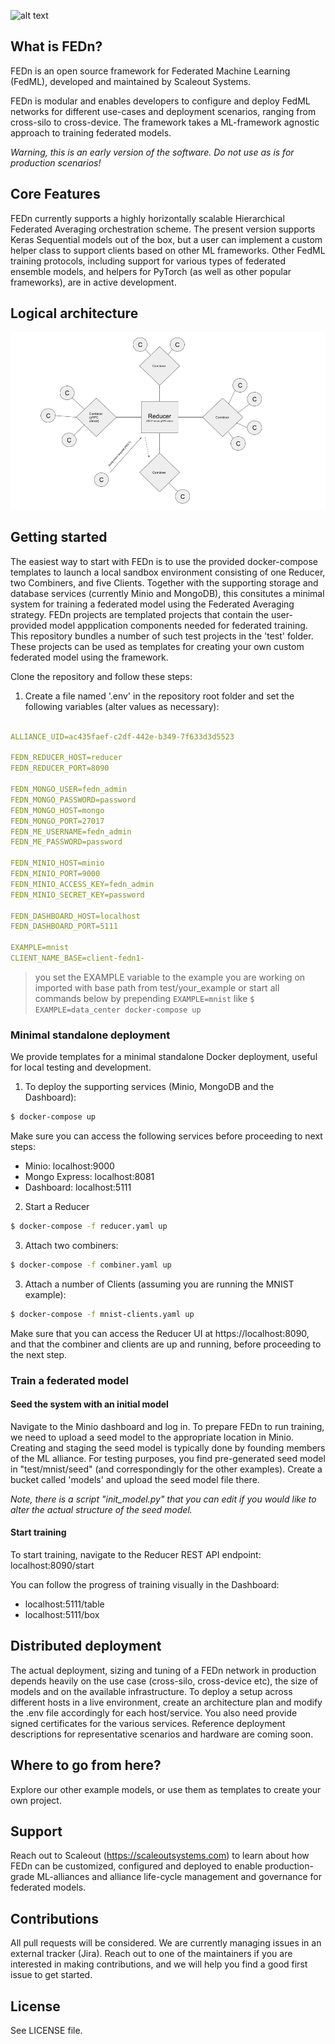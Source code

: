 ![alt text](https://thumb.tildacdn.com/tild6637-3937-4565-b861-386330386132/-/resize/560x/-/format/webp/FEDn_logo.png)
## What is FEDn?
FEDn is an open source framework for Federated Machine Learning (FedML), developed and maintained by Scaleout Systems.

FEDn is modular and enables developers to configure and deploy FedML networks for different use-cases and deployment scenarios, ranging from cross-silo to cross-device. The framework takes a ML-framework agnostic approach to training federated models. 

*Warning, this is an early version of the software. Do not use as is for production scenarios!*

## Core Features
FEDn currently supports a highly horizontally scalable Hierarchical Federated Averaging orchestration scheme.  The present version supports Keras Sequential models out of the box, but a user can implement a custom helper class to support clients based on other ML frameworks. Other FedML training protocols, including support for various types of federated ensemble models, and helpers for PyTorch (as well as other popular frameworks), are in active development. 

## Logical architecture
![alt-text](https://github.com/scaleoutsystems/fedn/blob/update-readme/docs/img/overview.png)

## Getting started 

The easiest way to start with FEDn is to use the provided docker-compose templates to launch a local sandbox environment consisting of one Reducer, two Combiners, and five Clients. Together with the supporting storage and database services (currently Minio and MongoDB), this consitutes a minimal system for training a federated model using the Federated Averaging strategy. FEDn projects are templated projects that contain the user-provided model appplication components needed for federated training. This repository bundles a number of such test projects in the 'test' folder. These projects can be used as templates for creating your own custom federated model using the framework. 

Clone the repository and follow these steps: 

1. Create a file named '.env' in the repository root folder and set the following variables (alter values as necessary):
```yaml

ALLIANCE_UID=ac435faef-c2df-442e-b349-7f633d3d5523

FEDN_REDUCER_HOST=reducer
FEDN_REDUCER_PORT=8090

FEDN_MONGO_USER=fedn_admin
FEDN_MONGO_PASSWORD=password
FEDN_MONGO_HOST=mongo
FEDN_MONGO_PORT=27017
FEDN_ME_USERNAME=fedn_admin
FEDN_ME_PASSWORD=password

FEDN_MINIO_HOST=minio
FEDN_MINIO_PORT=9000
FEDN_MINIO_ACCESS_KEY=fedn_admin
FEDN_MINIO_SECRET_KEY=password

FEDN_DASHBOARD_HOST=localhost
FEDN_DASHBOARD_PORT=5111

EXAMPLE=mnist
CLIENT_NAME_BASE=client-fedn1-

```

> you set the EXAMPLE variable to the example you are working on imported with base path from test/your_example
or start all commands below by prepending ```EXAMPLE=mnist``` like ```$ EXAMPLE=data_center docker-compose up```

### Minimal standalone deployment 
We provide templates for a minimal standalone Docker deployment, useful for local testing and development. 

1. To deploy the supporting services (Minio, MongoDB and the Dashboard):

````bash 
$ docker-compose up 
````
Make sure you can access the following services before proceeding to next steps: 
 - Minio: localhost:9000
 - Mongo Express: localhost:8081
 - Dashboard: localhost:5111
 
2. Start a Reducer
````bash 
$ docker-compose -f reducer.yaml up 
````

3. Attach two combiners:
````bash 
$ docker-compose -f combiner.yaml up 
````

3. Attach a number of Clients (assuming you are running the MNIST example):
````bash 
$ docker-compose -f mnist-clients.yaml up 
````

Make sure that you can access the Reducer UI at https://localhost:8090, and that the combiner and clients are up and running, before proceeding to the next step.

### Train a federated model

#### Seed the system with an initial model

Navigate to the Minio dashboard and log in. To prepare FEDn to run training, we need to upload a seed model to the appropriate location in Minio. Creating and staging the seed model is typically done by founding members of the ML alliance. For testing purposes, you find pre-generated seed model in "test/mnist/seed" (and correspondingly for the other examples).  Create a bucket called 'models' and upload the seed model file there. 

*Note, there is a script "init_model.py" that you can edit if you would like to alter the actual structure of the seed model.*

#### Start training
To start training, navigate to the Reducer REST API endpoint: localhost:8090/start 

You can follow the progress of training visually in the Dashboard: 

 - localhost:5111/table 
 - localhost:5111/box

## Distributed deployment

The actual deployment, sizing and tuning of a FEDn network in production depends heavily on the use case (cross-silo, cross-device etc), the size of models and on the available infrastructure. To deploy a setup across different hosts in a live environment, create an architecture plan and modify the .env file accordingly for each host/service. You also need provide signed certificates for the various services. Reference deployment descriptions for representative scenarios and hardware are coming soon. 

## Where to go from here?
Explore our other example models, or use them as templates to create your own project. 

## Support
Reach out to Scaleout (https://scaleoutsystems.com) to learn about how FEDn can be customized, configured and deployed to enable production-grade ML-alliances and alliance life-cycle management and governance for federated models.  

## Contributions
All pull requests will be considered. We are currently managing issues in an external tracker (Jira). Reach out to one of the maintainers if you are interested in making contributions, and we will help you find a good first issue to get started. 

## License
See LICENSE file.
